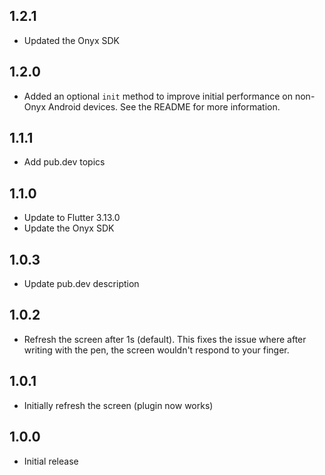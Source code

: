 ## 1.2.1

- Updated the Onyx SDK

## 1.2.0

- Added an optional `init` method to improve initial performance on non-Onyx Android devices. See the README for more information.

## 1.1.1

- Add pub.dev topics

## 1.1.0

- Update to Flutter 3.13.0
- Update the Onyx SDK

## 1.0.3

* Update pub.dev description

## 1.0.2

* Refresh the screen after 1s (default). This fixes the issue where after writing with
  the pen, the screen wouldn't respond to your finger.

## 1.0.1

* Initially refresh the screen (plugin now works)

## 1.0.0

* Initial release
